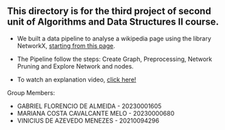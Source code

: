 ## This directory is for the third project of second unit of Algorithms and Data Structures II course.

 - We built a data pipeline to analyse a wikipedia page using the library NetworkX, [starting from this page](https://pt.wikipedia.org/wiki/Gram%C3%A1tica_de_atributos).

 - The Pipeline follow the steps: Create Graph, Preprocessing, Network Pruning and Explore Network and nodes.

 - To watch an explanation video, [click here!](https://www.loom.com/share/9174e690ead144c9bbc447bc6d423c2c?sid=82f73a09-9a75-47e2-a35f-a8db4835a634)

Group Members: 
 - GABRIEL FLORENCIO DE ALMEIDA - 20230001605
 - MARIANA COSTA CAVALCANTE MELO - 20230000680
 - VINICIUS DE AZEVEDO MENEZES - 20210094296
